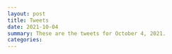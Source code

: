```yaml
---
layout: post
title: Tweets
date: 2021-10-04
summary: These are the tweets for October 4, 2021.
categories:
---
```


